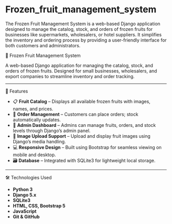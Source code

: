 # Frozen_fruit_management_system
The Frozen Fruit Management System is a web-based Django application designed to manage the catalog, stock, and orders of frozen fruits for businesses like supermarkets, wholesalers, or hotel suppliers. It simplifies the inventory and ordering process by providing a user-friendly interface for both customers and administrators.

 🧊 Frozen Fruit Management System

A web-based Django application for managing the catalog, stock, and orders of frozen fruits. Designed for small businesses, wholesalers, and export companies to streamline inventory and order tracking.

---

 🚀 Features

- 📋 **Fruit Catalog** – Displays all available frozen fruits with images, names, and prices.
- 🛒 **Order Management** – Customers can place orders; stock automatically updates.
- 🔐 **Admin Dashboard** – Admins can manage fruits, orders, and stock levels through Django’s admin panel.
- 📸 **Image Upload Support** – Upload and display fruit images using Django’s media handling.
- 💻 **Responsive Design** – Built using Bootstrap for seamless viewing on mobile and desktop.
- 🗃️ **Database** – Integrated with SQLite3 for lightweight local storage.

---

🛠️ Technologies Used

- **Python 3**
- **Django 5.x**
- **SQLite3**
- **HTML, CSS, Bootstrap 5**
- **JavaScript**
- **Git & GitHub**



